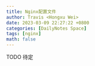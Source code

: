 ```yaml
---
title: Nginx配置文件
author: Travis <Hongxu Wei>
date: 2023-03-09 22:27:22 +0800
categories: [DailyNotes Space]
tags: [nginx]
math: false
---
```


TODO 待定